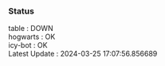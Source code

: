 ### Status


table : DOWN  
hogwarts : OK  
icy-bot : OK  
Latest Update : 2024-03-25 17:07:56.856689

